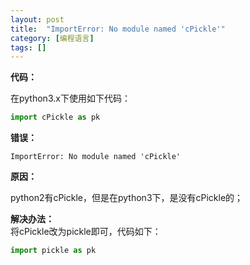 ```yaml
---
layout: post
title:  "ImportError: No module named 'cPickle'"
category: [编程语言]
tags: []
---
```


**代码：**  

在python3.x下使用如下代码：  
```python
import cPickle as pk
```

**错误：**  

```
ImportError: No module named 'cPickle'
```

<!-- more -->

**原因：**  

python2有cPickle，但是在python3下，是没有cPickle的；

**解决办法：**  
将cPickle改为pickle即可，代码如下：  
```python
import pickle as pk
```
